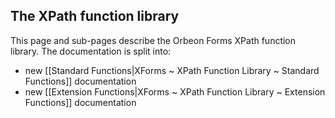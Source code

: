 ## The XPath function library

<!-- toc -->

This page and sub-pages describe the Orbeon Forms XPath function library. The documentation is split into:

- new [[Standard Functions|XForms ~ XPath Function Library ~ Standard Functions]] documentation
- new [[Extension Functions|XForms ~ XPath Function Library ~ Extension Functions]] documentation

